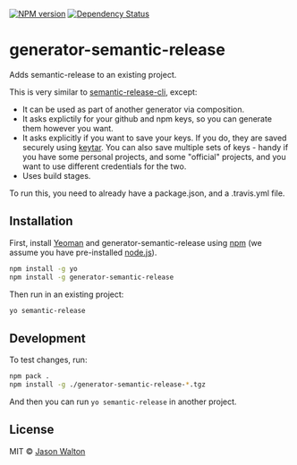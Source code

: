 [![NPM version][npm-image]][npm-url]
[![Dependency Status][daviddm-image]][daviddm-url]

# generator-semantic-release

Adds semantic-release to an existing project.

This is very similar to [semantic-release-cli](https://github.com/semantic-release/cli), except:

* It can be used as part of another generator via composition.
* It asks explictily for your github and npm keys, so you can generate them however you want.
* It asks explicitly if you want to save your keys.  If you do, they are saved securely using
  [keytar](https://github.com/atom/node-keytar).  You can also save multiple sets of keys -
  handy if you have some personal projects, and some "official" projects, and you want to use
  different credentials for the two.
* Uses build stages.

To run this, you need to already have a package.json, and a .travis.yml file.

## Installation

First, install [Yeoman](http://yeoman.io) and generator-semantic-release using [npm](https://www.npmjs.com/) (we assume you have pre-installed [node.js](https://nodejs.org/)).

```bash
npm install -g yo
npm install -g generator-semantic-release
```

Then run in an existing project:

```bash
yo semantic-release
```

## Development

To test changes, run:

```sh
npm pack .
npm install -g ./generator-semantic-release-*.tgz
```

And then you can run `yo semantic-release` in another project.

## License

MIT © [Jason Walton](https://www.thedreaming.org/)

[npm-image]: https://badge.fury.io/js/generator-semantic-release.svg
[npm-url]: https://npmjs.org/package/generator-semantic-release
[daviddm-image]: https://david-dm.org/jwalton/generator-semantic-release.svg?theme=shields.io
[daviddm-url]: https://david-dm.org/jwalton/generator-semantic-release
